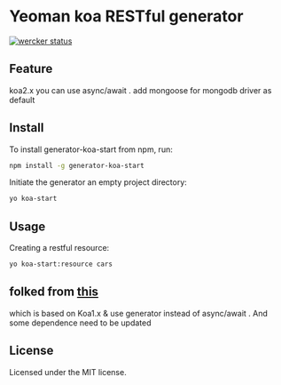 # Yeoman koa RESTful generator

[![wercker status](https://app.wercker.com/status/31763c5edc39aba7abf78a39d56d8cf3/m "wercker status")](https://app.wercker.com/project/bykey/31763c5edc39aba7abf78a39d56d8cf3)

## Feature

koa2.x you can use async/await .
add mongoose for mongodb driver as default 

## Install  

To install generator-koa-start from npm, run:  

```bash
npm install -g generator-koa-start
```

Initiate the generator an empty project directory:  

```bash
yo koa-start
```
## Usage
Creating a restful resource:  

```bash
yo koa-start:resource cars
```

## folked from [this](https://github.com/PatrickWolleb/generator-koa-rest)
which is based on Koa1.x & use generator instead of async/await .
And some dependence need to be updated

## License

Licensed under the MIT license.

